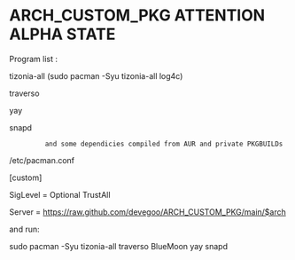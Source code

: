 # ARCH_CUSTOM_PKG ATTENTION ALPHA STATE

Program list :

tizonia-all (sudo pacman -Syu tizonia-all log4c)

traverso

yay

snapd

             and some dependicies compiled from AUR and private PKGBUILDs

/etc/pacman.conf
>>>>>>>>>>>>>>>>>>>>>>

[custom]

SigLevel = Optional TrustAll

Server = https://raw.github.com/devegoo/ARCH_CUSTOM_PKG/main/$arch

>>>>>>>>>>>>>>>>>>>>>>


and run:

sudo pacman -Syu tizonia-all traverso BlueMoon yay snapd
